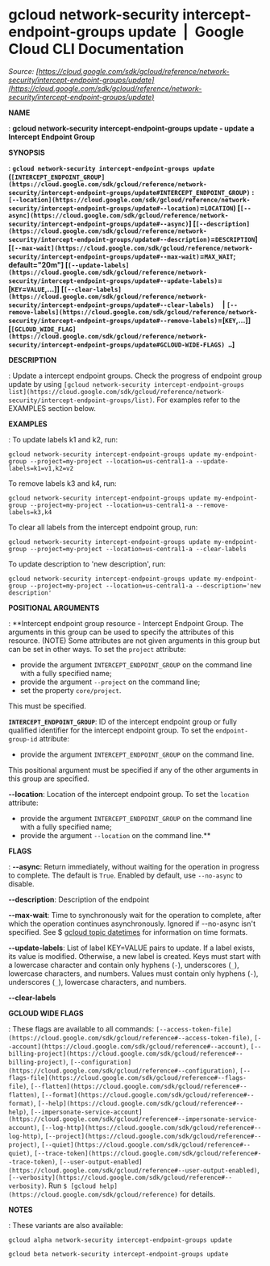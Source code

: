 # gcloud network-security intercept-endpoint-groups update  |  Google Cloud CLI Documentation

*Source: [https://cloud.google.com/sdk/gcloud/reference/network-security/intercept-endpoint-groups/update](https://cloud.google.com/sdk/gcloud/reference/network-security/intercept-endpoint-groups/update)*

**NAME**

: **gcloud network-security intercept-endpoint-groups update - update a Intercept Endpoint Group**

**SYNOPSIS**

: **`gcloud network-security intercept-endpoint-groups update` (`[INTERCEPT_ENDPOINT_GROUP](https://cloud.google.com/sdk/gcloud/reference/network-security/intercept-endpoint-groups/update#INTERCEPT_ENDPOINT_GROUP)` : `[--location](https://cloud.google.com/sdk/gcloud/reference/network-security/intercept-endpoint-groups/update#--location)`=`LOCATION`) [`[--async](https://cloud.google.com/sdk/gcloud/reference/network-security/intercept-endpoint-groups/update#--async)`] [`[--description](https://cloud.google.com/sdk/gcloud/reference/network-security/intercept-endpoint-groups/update#--description)`=`DESCRIPTION`] [`[--max-wait](https://cloud.google.com/sdk/gcloud/reference/network-security/intercept-endpoint-groups/update#--max-wait)`=`MAX_WAIT`; default="20m"] [`[--update-labels](https://cloud.google.com/sdk/gcloud/reference/network-security/intercept-endpoint-groups/update#--update-labels)`=[`KEY`=`VALUE`,…]] [`[--clear-labels](https://cloud.google.com/sdk/gcloud/reference/network-security/intercept-endpoint-groups/update#--clear-labels)`     | `[--remove-labels](https://cloud.google.com/sdk/gcloud/reference/network-security/intercept-endpoint-groups/update#--remove-labels)`=[`KEY`,…]] [`[GCLOUD_WIDE_FLAG](https://cloud.google.com/sdk/gcloud/reference/network-security/intercept-endpoint-groups/update#GCLOUD-WIDE-FLAGS) …`]**

**DESCRIPTION**

: Update a intercept endpoint groups. Check the progress of endpoint group update
by using `[gcloud
network-security intercept-endpoint-groups list](https://cloud.google.com/sdk/gcloud/reference/network-security/intercept-endpoint-groups/list)`.
For examples refer to the EXAMPLES section below.

**EXAMPLES**

: To update labels k1 and k2, run:

```
gcloud network-security intercept-endpoint-groups update my-endpoint-group --project=my-project --location=us-central1-a --update-labels=k1=v1,k2=v2
```

To remove labels k3 and k4, run:

```
gcloud network-security intercept-endpoint-groups update my-endpoint-group --project=my-project --location=us-central1-a --remove-labels=k3,k4
```

To clear all labels from the intercept endpoint group, run:

```
gcloud network-security intercept-endpoint-groups update my-endpoint-group --project=my-project --location=us-central1-a --clear-labels
```

To update description to 'new description', run:

```
gcloud network-security intercept-endpoint-groups update my-endpoint-group --project=my-project --location=us-central1-a --description='new description'
```

**POSITIONAL ARGUMENTS**

: **Intercept endpoint group resource - Intercept Endpoint Group. The arguments in
this group can be used to specify the attributes of this resource. (NOTE) Some
attributes are not given arguments in this group but can be set in other ways.
To set the `project` attribute:

- provide the argument `INTERCEPT_ENDPOINT_GROUP` on the command line
with a fully specified name;
- provide the argument `--project` on the command line;
- set the property `core/project`.

This must be specified.

**`INTERCEPT_ENDPOINT_GROUP`**:
ID of the intercept endpoint group or fully qualified identifier for the
intercept endpoint group.
To set the `endpoint-group-id` attribute:

- provide the argument `INTERCEPT_ENDPOINT_GROUP` on the command line.

This positional argument must be specified if any of the other arguments in this
group are specified.

**--location**:
Location of the intercept endpoint group.
To set the `location` attribute:

- provide the argument `INTERCEPT_ENDPOINT_GROUP` on the command line
with a fully specified name;
- provide the argument `--location` on the command line.**

**FLAGS**

: **--async**:
Return immediately, without waiting for the operation in progress to complete.
The default is `True`. Enabled by default, use
`--no-async` to disable.

**--description**:
Description of the endpoint

**--max-wait**:
Time to synchronously wait for the operation to complete, after which the
operation continues asynchronously. Ignored if --no-async isn't specified. See $
[gcloud topic datetimes](https://cloud.google.com/sdk/gcloud/reference/topic/datetimes) for
information on time formats.

**--update-labels**:
List of label KEY=VALUE pairs to update. If a label exists, its value is
modified. Otherwise, a new label is created.
Keys must start with a lowercase character and contain only hyphens
(`-`), underscores (`_`), lowercase characters, and
numbers. Values must contain only hyphens (`-`), underscores
(`_`), lowercase characters, and numbers.

**--clear-labels**

**GCLOUD WIDE FLAGS**

: These flags are available to all commands: `[--access-token-file](https://cloud.google.com/sdk/gcloud/reference#--access-token-file)`,
`[--account](https://cloud.google.com/sdk/gcloud/reference#--account)`, `[--billing-project](https://cloud.google.com/sdk/gcloud/reference#--billing-project)`,
`[--configuration](https://cloud.google.com/sdk/gcloud/reference#--configuration)`,
`[--flags-file](https://cloud.google.com/sdk/gcloud/reference#--flags-file)`,
`[--flatten](https://cloud.google.com/sdk/gcloud/reference#--flatten)`, `[--format](https://cloud.google.com/sdk/gcloud/reference#--format)`, `[--help](https://cloud.google.com/sdk/gcloud/reference#--help)`, `[--impersonate-service-account](https://cloud.google.com/sdk/gcloud/reference#--impersonate-service-account)`,
`[--log-http](https://cloud.google.com/sdk/gcloud/reference#--log-http)`,
`[--project](https://cloud.google.com/sdk/gcloud/reference#--project)`, `[--quiet](https://cloud.google.com/sdk/gcloud/reference#--quiet)`, `[--trace-token](https://cloud.google.com/sdk/gcloud/reference#--trace-token)`, `[--user-output-enabled](https://cloud.google.com/sdk/gcloud/reference#--user-output-enabled)`,
`[--verbosity](https://cloud.google.com/sdk/gcloud/reference#--verbosity)`.
Run `$ [gcloud help](https://cloud.google.com/sdk/gcloud/reference)` for details.

**NOTES**

: These variants are also available:

```
gcloud alpha network-security intercept-endpoint-groups update
```

```
gcloud beta network-security intercept-endpoint-groups update
```